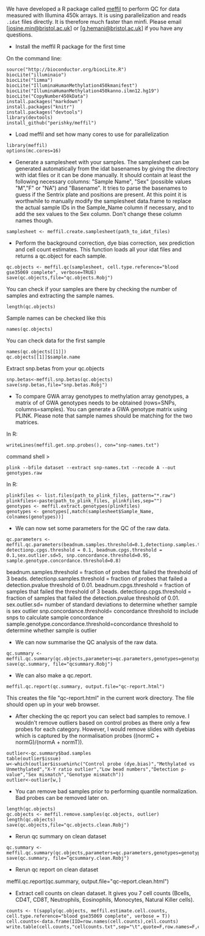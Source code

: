 We have developed a R package called [meffil](https://github.com/perishky/meffil) to perform QC for data measured with Illumina 450k arrays. It is using parallelization and reads `.idat` files directly. It is therefore much faster than minfi. Please email [josine.min@bristol.ac.uk] or [g.hemani@bristol.ac.uk] if you have any questions.

- Install the meffil R package for the first time 

On the command line:

```
source("http://bioconductor.org/biocLite.R")
biocLite("illuminaio")
biocLite("limma")
biocLite("IlluminaHumanMethylation450kmanifest")
biocLite("IlluminaHumanMethylation450kanno.ilmn12.hg19")
biocLite("CopyNumber450kData")
install.packages("markdown")
install.packages("knitr")
install.packages("devtools")
library(devtools)
install_github("perishky/meffil")
```

- Load meffil and set how many cores to use for parallelization

```
library(meffil)
options(mc.cores=16)
```

- Generate a samplesheet with your samples. The samplesheet can be generated automatically from the idat basenames by giving the directory with idat files or it can be done manually. It should contain at least the following necessary columns: "Sample Name", "Sex" (possible values "M","F" or "NA") and "Basename". It tries to parse the basenames to guess if the Sentrix plate and positions are present. At this point it is worthwhile to manually modify the samplesheet data.frame to replace the actual sample IDs in the Sample_Name column if necessary, and to add the sex values to the Sex column. Don't change these column names though.

```
samplesheet <- meffil.create.samplesheet(path_to_idat_files)
```

- Perform the background correction, dye bias correction, sex prediction and cell count estimates. This function loads all your idat files and returns a qc.object for each sample. 

```
qc.objects <- meffil.qc(samplesheet, cell.type.reference="blood gse35069 complete", verbose=TRUE)
save(qc.objects,file="qc.objects.Robj")
```

You can check if your samples are there by checking the number of samples and extracting the sample names.

```
length(qc.objects)
```


Sample names can be checked like this

```
names(qc.objects)
```

You can check data for the first sample

```
names(qc.objects[[1]])
qc.objects[[1]]$sample.name
```

Extract snp.betas from your qc.objects

```
snp.betas<-meffil.snp.betas(qc.objects)
save(snp.betas,file="snp.betas.Robj")
```

- To compare GWA array genotypes to methylation array genotypes, a matrix of of GWA genotypes needs to be obtained (rows=SNPs, columns=samples). You can generate a GWA genotype matrix using PLINK. Please note that sample names should be matching for the two matrices.

In R:

```
writeLines(meffil.get.snp.probes(), con="snp-names.txt")
```

command shell > 

```
plink --bfile dataset --extract snp-names.txt --recode A --out genotypes.raw
```

In R:

```
plinkfiles <- list.files(path_to_plink_files, pattern="*.raw")
plinkfiles<-paste(path_to_plink_files, plinkfiles,sep="")
genotypes <- meffil.extract.genotypes(plinkfiles)
genotypes <- genotypes[,match(samplesheet$Sample_Name, colnames(genotypes))]
```

- We can now set some parameters for the QC of the raw data.

```
qc.parameters <-meffil.qc.parameters(beadnum.samples.threshold=0.1,detectionp.samples.threshold=0.1, detectionp.cpgs.threshold = 0.1, beadnum.cpgs.threshold = 0.1,sex.outlier.sd=5, snp.concordance.threshold=0.95, sample.genotype.concordance.threshold=0.8)
```

beadnum.samples.threshold = fraction of probes that failed the threshold of 3 beads.
detectionp.samples.threshold = fraction of probes that failed a detection.pvalue threshold of 0.01.
beadnum.cpgs.threshold = fraction of samples that failed the threshold of 3 beads.
detectionp.cpgs.threshold = fraction of samples that failed the detection.pvalue threshold of 0.01.
sex.outlier.sd= number of standard deviations to determine whether sample is sex outlier 
snp.concordance.threshold= concordance threshold to include snps to calculate sample concordance 
sample.genotype.concordance.threshold=concordance threshold to determine whether sample is outlier

- We can now summarise the QC analysis of the raw data. 

```
qc.summary <- meffil.qc.summary(qc.objects,parameters=qc.parameters,genotypes=genotypes)
save(qc.summary, file="qcsummary.Robj")
```

- We can also make a qc.report.

```
meffil.qc.report(qc.summary, output.file="qc-report.html")
```

This creates the file "qc-report.html" in the current work directory. The file should open up in your web browser.

- After checking the qc report you can select bad samples to remove. I wouldn't remove outliers based on control probes as there only a few probes for each category. However, I would remove slides with dyebias which is captured by the normalisation probes ((normC + normG)/(normA + normT)).

```
outlier<-qc.summary$bad.samples
table(outlier$issue)
w<-which(outlier$issue%in%c("Control probe (dye.bias)","Methylated vs Unmethylated","X-Y ratio outlier","Low bead numbers","Detection p-value","Sex mismatch","Genotype mismatch"))
outlier<-outlier[w,]
```

- You can remove bad samples prior to performing quantile normalization. Bad probes can be removed later on.

```
length(qc.objects)
qc.objects <- meffil.remove.samples(qc.objects, outlier)
length(qc.objects)
save(qc.objects,file="qc.objects.clean.Robj")
```

- Rerun qc summary on clean dataset
```
qc.summary <- meffil.qc.summary(qc.objects,parameters=qc.parameters,genotypes=genotypes)
save(qc.summary, file=”qcsummary.clean.Robj")
```

- Rerun qc report on clean dataset

meffil.qc.report(qc.summary, output.file="qc-report.clean.html")

- Extract cell counts on clean dataset. It gives you 7 cell counts (Bcells, CD4T, CD8T, Neutrophils, Eosinophils, Monocytes, Natural Killer cells).

```
counts <- t(sapply(qc.objects, meffil.estimate.cell.counts, cell.type.reference="blood gse35069 complete", verbose = T))
cell.counts<-data.frame(IID=row.names(cell.counts),cell.counts)
write.table(cell.counts,"cellcounts.txt",sep="\t",quote=F,row.names=F,col.names=T)
```